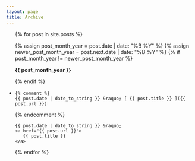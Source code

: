 ```yaml
---
layout: page
title: Archive
---
```


<ul class="related-posts">

{% for post in site.posts %}

  {% assign post_month_year = post.date | date: "%B %Y" %}
  {% assign newer_post_month_year = post.next.date | date: "%B %Y" %}
  {% if post_month_year != newer_post_month_year %}
<p><strong>
    {{ post_month_year }}
</strong></p>
  {% endif %}
  
  <li>
   
    {% comment %}
    {{ post.date | date_to_string }} &raquo; [ {{ post.title }} ]({{ post.url }})
   {% endcomment %}
   
    {{ post.date | date_to_string }} &raquo; 
    <a href="{{ post.url }}">
       {{ post.title }}
    </a>
  </li>   
{% endfor %}

</ul>